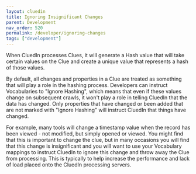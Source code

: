 ```yaml
---
layout: cluedin
title: Ignoring Insignificant Changes
parent: Development 
nav_order: 520
permalink: /developer/ignoring-changes
tags: ["development"]
---
```


When CluedIn processes Clues, it will generate a Hash value that will take certain values on the Clue and create a unique value that represents a hash of those values. 

By default, all changes and properties in a Clue are treated as something that will play a role in the hashing process. Developers can instruct Vocabularies to "Ignore Hashing", which means that even if these values change on subsequent crawls, it won't play a role in telling CluedIn that the data has changed. Only properties that have changed or been added that are not marked with "Ignore Hashing" will instruct CluedIn that things have changed. 

For example, many tools will change a timestamp value when the record has been viewed - not modified, but simply opened or viewed. You might find that this is important to change the clue, but in many occasions you will find that this change is insignificant and you will want to use your Vocabulary mappings to instruct CluedIn to ignore this change and throw away the Clue from processing. This is typically to help increase the performance and lack of load placed onto the CluedIn processing servers. 
